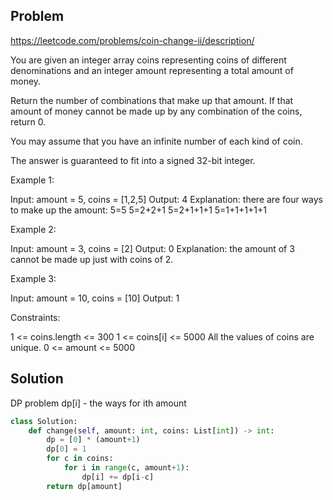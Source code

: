 ## Problem

https://leetcode.com/problems/coin-change-ii/description/

You are given an integer array coins representing coins of different denominations and an integer amount representing a total amount of money.

Return the number of combinations that make up that amount. If that amount of money cannot be made up by any combination of the coins, return 0.

You may assume that you have an infinite number of each kind of coin.

The answer is guaranteed to fit into a signed 32-bit integer.

 

Example 1:

Input: amount = 5, coins = [1,2,5]
Output: 4
Explanation: there are four ways to make up the amount:
5=5
5=2+2+1
5=2+1+1+1
5=1+1+1+1+1

Example 2:

Input: amount = 3, coins = [2]
Output: 0
Explanation: the amount of 3 cannot be made up just with coins of 2.

Example 3:

Input: amount = 10, coins = [10]
Output: 1
 

Constraints:

1 <= coins.length <= 300
1 <= coins[i] <= 5000
All the values of coins are unique.
0 <= amount <= 5000


## Solution
DP problem
dp[i] - the ways for ith amount 

```python
class Solution:
    def change(self, amount: int, coins: List[int]) -> int:
        dp = [0] * (amount+1)
        dp[0] = 1
        for c in coins:
            for i in range(c, amount+1):
                dp[i] += dp[i-c]
        return dp[amount]

```